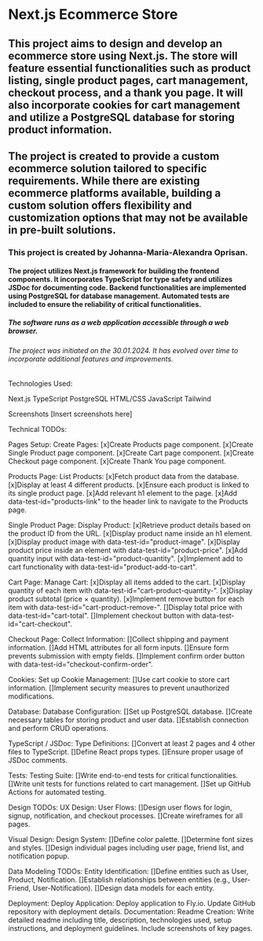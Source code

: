 # Next.js Ecommerce Store

## This project aims to design and develop an ecommerce store using Next.js. The store will feature essential functionalities such as product listing, single product pages, cart management, checkout process, and a thank you page. It will also incorporate cookies for cart management and utilize a PostgreSQL database for storing product information.

## The project is created to provide a custom ecommerce solution tailored to specific requirements. While there are existing ecommerce platforms available, building a custom solution offers flexibility and customization options that may not be available in pre-built solutions.

### This project is created by Johanna-Maria-Alexandra Oprisan.

#### The project utilizes Next.js framework for building the frontend components. It incorporates TypeScript for type safety and utilizes JSDoc for documenting code. Backend functionalities are implemented using PostgreSQL for database management. Automated tests are included to ensure the reliability of critical functionalities.

##### The software runs as a web application accessible through a web browser.

###### The project was initiated on the 30.01.2024. It has evolved over time to incorporate additional features and improvements.

Technologies Used:

Next.js
TypeScript
PostgreSQL
HTML/CSS
JavaScript
Tailwind

Screenshots
[Insert screenshots here]

Technical TODOs:

Pages Setup:
Create Pages:
[x]Create Products page component.
[x]Create Single Product page component.
[x]Create Cart page component.
[x]Create Checkout page component.
[x]Create Thank You page component.

Products Page:
List Products:
[x]Fetch product data from the database.
[x]Display at least 4 different products.
[x]Ensure each product is linked to its single product page.
[x]Add relevant h1 element to the page.
[x]Add data-test-id="products-link" to the header link to navigate to the Products page.

Single Product Page:
Display Product:
[x]Retrieve product details based on the product ID from the URL.
[x]Display product name inside an h1 element.
[x]Display product image with data-test-id="product-image".
[x]Display product price inside an element with data-test-id="product-price".
[x]Add quantity input with data-test-id="product-quantity".
[x]Implement add to cart functionality with data-test-id="product-add-to-cart".

Cart Page:
Manage Cart:
[x]Display all items added to the cart.
[x]Display quantity of each item with data-test-id="cart-product-quantity-<product id>".
[x]Display product subtotal (price × quantity).
[x]Implement remove button for each item with data-test-id="cart-product-remove-<product id>".
[]Display total price with data-test-id="cart-total".
[]Implement checkout button with data-test-id="cart-checkout".

Checkout Page:
Collect Information:
[]Collect shipping and payment information.
[]Add HTML attributes for all form inputs.
[]Ensure form prevents submission with empty fields.
[]Implement confirm order button with data-test-id="checkout-confirm-order".

Cookies:
Set up Cookie Management:
[]Use cart cookie to store cart information.
[]Implement security measures to prevent unauthorized modifications.

Database:
Database Configuration:
[]Set up PostgreSQL database.
[]Create necessary tables for storing product and user data.
[]Establish connection and perform CRUD operations.

TypeScript / JSDoc:
Type Definitions:
[]Convert at least 2 pages and 4 other files to TypeScript.
[]Define React props types.
[]Ensure proper usage of JSDoc comments.

Tests:
Testing Suite:
[]Write end-to-end tests for critical functionalities.
[]Write unit tests for functions related to cart management.
[]Set up GitHub Actions for automated testing.

Design TODOs:
UX Design:
User Flows:
[]Design user flows for login, signup, notification, and checkout processes.
[]Create wireframes for all pages.

Visual Design:
Design System:
[]Define color palette.
[]Determine font sizes and styles.
[]Design individual pages including user page, friend list, and notification popup.

Data Modeling TODOs:
Entity Identification:
[]Define entities such as User, Product, Notification.
[]Establish relationships between entities (e.g., User-Friend, User-Notification).
[]Design data models for each entity.

Deployment:
Deploy Application:
Deploy application to Fly.io.
Update GitHub repository with deployment details.
Documentation:
Readme Creation:
Write detailed readme including title, description, technologies used, setup instructions, and deployment guidelines.
Include screenshots of key pages.
